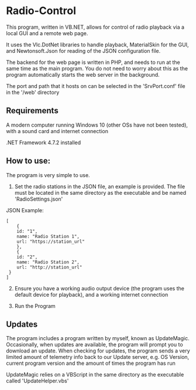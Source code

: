 # Radio-Control

This program, written in VB.NET, allows for control of radio playback via a local GUI and a remote web page.

It uses the Vlc.DotNet libraries to handle playback, MaterialSkin for the GUI, and Newtonsoft.Json for reading of the JSON configuration file.

The backend for the web page is written in PHP, and needs to run at the same time as the main program. You do not need to worry about this as the program automatically starts the web server in the background.

The port and path that it hosts on can be selected in the 'SrvPort.conf' file in the '/web' directory

## Requirements
A modern computer running Windows 10 (other OSs have not been tested), with a sound card and internet connection

.NET Framework 4.7.2 installed

## How to use:

The program is very simple to use.

1. Set the radio stations in the JSON file, an example is provided. The file must be located in the same directory as the executable and be named 'RadioSettings.json'

JSON Example:
```
[
	{
	id: "1",
	name: "Radio Station 1",
	url: "https://station_url"
	},
	{
	id: "2",
	name: "Radio Station 2",
	url: "http://station_url"
 }
]
```

2. Ensure you have a working audio output device (the program uses the default device for playback), and a working internet connection

3. Run the Program

## Updates

The program includes a program written by myself, known as UpdateMagic. Occasionally, when updates are available, the program will prompt you to download an update. When checking for updates, the program sends a very limited amount of telemetry info back to our Update server, e.g. OS Version, current program version and the amount of times the program has run

UpdateMagic relies on a VBScript in the same directory as the executable called 'UpdateHelper.vbs'
